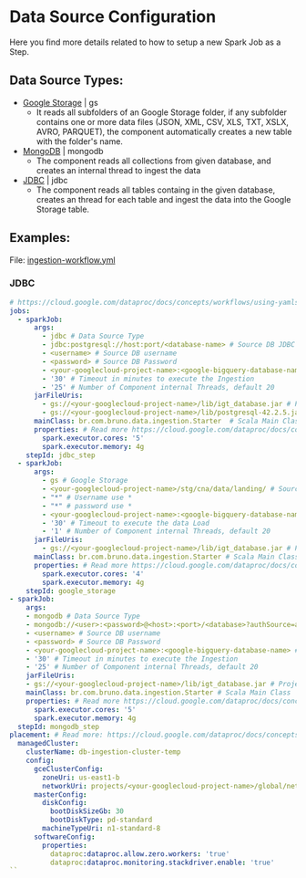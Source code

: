 # Data Source Configuration
Here you find more details related to how to setup a new Spark Job as a Step.

## Data Source Types:

* [Google Storage](/src/main/scala/br/com/bruno/data/ingestion/io/GoogleStorage.scala) | gs
    * It reads all subfolders of an Google Storage folder, if any subfolder contains one or more data files (JSON, XML, CSV, XLS, TXT, XSLX, AVRO, PARQUET), the component automatically creates a new table with the folder's name. 
* [MongoDB](/src/main/scala/br/com/bruno/data/ingestion/io/MongoDb.scala) | mongodb 
    * The component reads all collections from given database, and creates an internal thread to ingest the data
* [JDBC](/src/main/scala/br/com/bruno/data/ingestion/io/GoogleStorage.scala) | jdbc
    * The component reads all tables containg in the given database, creates an thread for each table and ingest the data into the Google Storage table.

## Examples:
File: [ingestion-workflow.yml](workflows/ingestion-workflow.yml)
### JDBC
``` yaml
# https://cloud.google.com/dataproc/docs/concepts/workflows/using-yamls
jobs:
  - sparkJob:
      args:
        - jdbc # Data Source Type
        - jdbc:postgresql://host:port/<database-name> # Source DB JDBC URL
        - <username> # Source DB username
        - <password> # Source DB Password
        - <your-googlecloud-project-name>:<google-bigquery-database-name>  # Target Big Query Database
        - '30' # Timeout in minutes to execute the Ingestion
        - '25' # Number of Component internal Threads, default 20
      jarFileUris:
        - gs://<your-googlecloud-project-name>/lib/igt_database.jar # Project Jarfile, saved in Google Storage
        - gs://<your-googlecloud-project-name>/lib/postgresql-42.2.5.jar # JDBC Jar file, saved in Google Storage
      mainClass: br.com.bruno.data.ingestion.Starter  # Scala Main Class
      properties: # Read more https://cloud.google.com/dataproc/docs/concepts/configuring-clusters/cluster-properties
        spark.executor.cores: '5'
        spark.executor.memory: 4g
    stepId: jdbc_step
  - sparkJob:
      args:
        - gs # Google Storage
        - <your-googlecloud-project-name>/stg/cna/data/landing/ # Source Google Storage root folder, it will read all sub-folders, if exists one or more data files (json, xml, csv) in any subfolder it will create a table and load the content into the new table
        - "*" # Username use *
        - "*" # password use *
        - <your-googlecloud-project-name>:<google-bigquery-database-name> # Target
        - '30' # Timeout to execute the data Load
        - '1' # Number of Component internal Threads, default 20
      jarFileUris:
        - gs://<your-googlecloud-project-name>/lib/igt_database.jar # Project Jarfile, saved in Google Storage
      mainClass: br.com.bruno.data.ingestion.Starter # Scala Main Class
      properties: # Read more https://cloud.google.com/dataproc/docs/concepts/configuring-clusters/cluster-properties
        spark.executor.cores: '4'
        spark.executor.memory: 4g
    stepId: google_storage
- sparkJob:
    args:
    - mongodb # Data Source Type
    - mongodb://<user>:<password>@<host>:<port>/<database>?authSource=admin&authMechanism=SCRAM-SHA-1 # Source DB URL
    - <username> # Source DB username
    - <password> # Source DB Password
    - <your-googlecloud-project-name>:<google-bigquery-database-name> # Target Big Query Database
    - '30' # Timeout in minutes to execute the Ingestion
    - '25' # Number of Component internal Threads, default 20
    jarFileUris:
    - gs://<your-googlecloud-project-name>/lib/igt_database.jar # Project Jarfile, saved in Google Storage
    mainClass: br.com.bruno.data.ingestion.Starter # Scala Main Class
    properties: # Read more https://cloud.google.com/dataproc/docs/concepts/configuring-clusters/cluster-properties
      spark.executor.cores: '5'
      spark.executor.memory: 4g
  stepId: mongodb_step
placement: # Read more: https://cloud.google.com/dataproc/docs/concepts/workflows/using-yamls
  managedCluster:
    clusterName: db-ingestion-cluster-temp
    config:
      gceClusterConfig:
        zoneUri: us-east1-b
        networkUri: projects/<your-googlecloud-project-name>/global/networks/default
      masterConfig:
        diskConfig:
          bootDiskSizeGb: 30
          bootDiskType: pd-standard
        machineTypeUri: n1-standard-8
      softwareConfig:
        properties:
          dataproc:dataproc.allow.zero.workers: 'true'
          dataproc:dataproc.monitoring.stackdriver.enable: 'true'
``